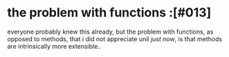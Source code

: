 # the problem with functions :[#013]

everyone probably knew this already, but the problem with functions,
as opposed to methods, that i did not appreciate unil *just* *now*,
is that methods are intrinsically more extensible..
